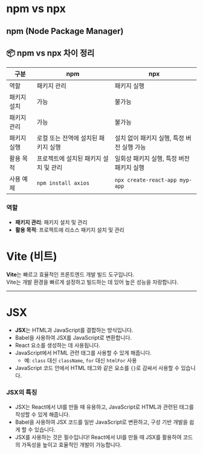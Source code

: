 # npm vs npx

## npm (Node Package Manager)

## 📦 npm vs npx 차이 정리

| 구분        | npm                                                | npx                                                                |
|-------------|-----------------------------------------------------|---------------------------------------------------------------------|
| 역할        | 패키지 관리                                           | 패키지 실행                                                          |
| 패키지 설치 | 가능                                                 | 불가능                                                               |
| 패키지 관리 | 가능                                                 | 불가능                                                               |
| 패키지 실행 | 로컬 또는 전역에 설치된 패키지 실행                        | 설치 없이 패키지 실행, 특정 버전 실행 가능                                |
| 활용 목적   | 프로젝트에 설치된 패키지 설치 및 관리                       | 일회성 패키지 실행, 특정 버전 패키지 실행                               |
| 사용 예제   | `npm install axios`                                  | `npx create-react-app myp-app`                                     |


### 역할
- **패키지 관리**: 패키지 설치 및 관리
- **활용 목적**: 프로젝트에 리소스 패키지 설치 및 관리


# Vite (비트)

**Vite**는 빠르고 효율적인 프론트엔드 개발 빌드 도구입니다.  
Vite는 개발 환경을 빠르게 설정하고 빌드하는 데 있어 높은 성능을 자랑합니다.

---

# JSX

- **JSX**는 HTML과 JavaScript를 결합하는 방식입니다.
- Babel을 사용하여 JSX를 JavaScript로 변환합니다.
- React 요소를 생성하는 데 사용됩니다.
- JavaScript에서 HTML 관련 태그를 사용할 수 있게 해줍니다.
  - 예: `class` 대신 `className`, `for` 대신 `htmlFor` 사용
- JavaScript 코드 안에서 HTML 태그와 같은 요소를 `{}`로 감싸서 사용할 수 있습니다.

### JSX의 특징
- JSX는 React에서 UI를 만들 때 유용하고, JavaScript로 HTML과 관련된 태그를 작성할 수 있게 해줍니다.
- Babel을 사용하여 JSX 코드를 일반 JavaScript로 변환하고, 구성 기반 개발을 쉽게 할 수 있습니다.
- JSX를 사용하는 것은 필수입니다! React에서 UI를 만들 때 JSX를 활용하여 코드의 가독성을 높이고 효율적인 개발이 가능합니다.





